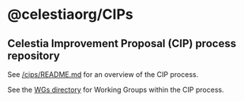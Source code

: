 # @celestiaorg/CIPs

## Celestia Improvement Proposal (CIP) process repository

See [/cips/README.md](./cips/README.md) for an overview of the CIP process.

See the [WGs directory](./cips/wgs/README.md) for Working Groups within the CIP process.
